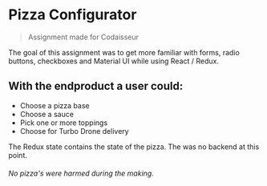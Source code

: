 # Pizza Configurator
> Assignment made for Codaisseur

The goal of this assignment was to get more familiar with forms, radio buttons, checkboxes and Material UI while using React / Redux. 

## With the endproduct a user could:

* Choose a pizza base
* Choose a sauce
* Pick one or more toppings
* Choose for Turbo Drone delivery

The Redux state contains the state of the pizza. The was no backend at this point.



###### No pizza's were harmed during the making.
